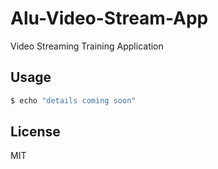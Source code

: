 # Alu-Video-Stream-App

Video Streaming Training Application 


## Usage

```bash
$ echo "details coming soon"
```


## License

MIT
